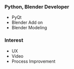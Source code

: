 ### Python, Blender Developer
* PyQt
* Blender Add on
* Blender Modeling

### Interest
* UX
* Video
* Process Improvement


<!--
**aoiupen/aoiupen** is a  _special_ ✨ repository because its `README.md` (this file) appears on your GitHub profile.
👋✨
Here are some ideas to get you started:

- 🔭 I’m currently working on ...
- 🌱 I’m currently learning ...
- 👯 I’m looking to collaborate on ...
- 🤔 I’m looking for help with ...
- 💬 Ask me about ...
- 📫 How to reach me: ...
- 😄 Pronouns: ...
- ⚡ Fun fact: ...
-->
